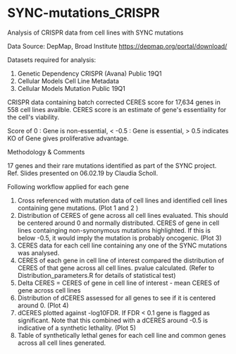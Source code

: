 # SYNC-mutations_CRISPR
Analysis of CRISPR data from cell lines with SYNC mutations

Data Source: DepMap, Broad Institute
    https://depmap.org/portal/download/
    
Datasets required for analysis: 
1. Genetic Dependency CRISPR (Avana) Public 19Q1 
2. Cellular Models Cell Line Metadata
3. Cellular Models Mutation Public 19Q1

CRISPR data containing batch corrected CERES score for 17,634 genes in 558 cell lines availble. CERES score is an estimate of gene's essentiality for the cell's viability. 

Score of 0 : Gene is non-essential, < -0.5 : Gene is essential, > 0.5 indicates KO of Gene gives proliferative advantage.

Methodology & Comments

17 genes and their rare mutations identified as part of the SYNC project. Ref. Slides presented on 06.02.19 by Claudia Scholl. 

Following workflow applied for each gene
1. Cross referenced with mutation data of cell lines and identified cell lines containing gene mutations. (Plot 1 and 2 )
2. Distribution of CERES of gene across all cell lines evaluated. This should be centered around 0 and normally distributed. CERES of gene in cell lines containging non-synonymous mutations highlighted. If this is below -0.5, it would imply the mutation is probably oncogenic. (Plot 3)
3. CERES data for each cell line containing any one of the SYNC mutations was analysed. 
4. CERES of each gene in cell line of interest compared the distribution of CERES of that gene across all cell lines. pvalue calculated. (Refer to Distribution_parameters.R for details of statistical test)
5. Delta CERES = CERES of gene in cell line of interest - mean CERES of gene across cell lines
6. Distribution of dCERES assessed for all genes to see if it is centered around 0. (Plot 4)
7. dCERES plotted against -log10FDR. If FDR < 0.1 gene is flagged as significant. Note that this combined with a dCERES around -0.5 is indicative of a synthetic lethality. (Plot 5)
8. Table of synthetically lethal genes for each cell line and common genes across all cell lines generated.
		







